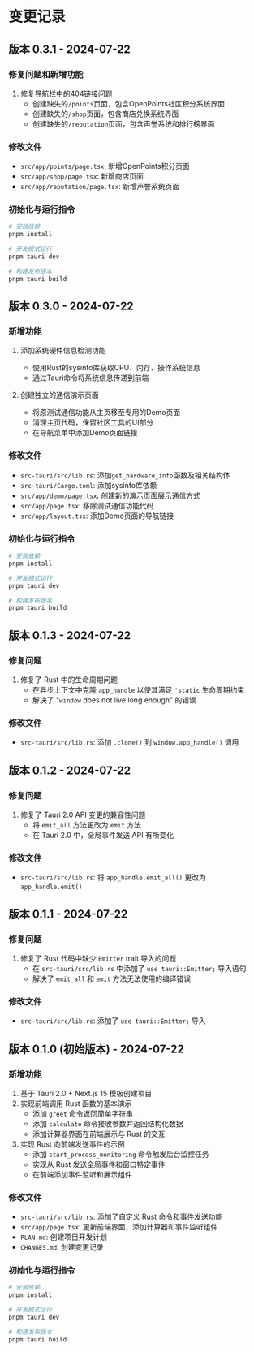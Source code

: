 # 变更记录

## 版本 0.3.1 - 2024-07-22

### 修复问题和新增功能

1. 修复导航栏中的404链接问题
   - 创建缺失的`/points`页面，包含OpenPoints社区积分系统界面
   - 创建缺失的`/shop`页面，包含商店兑换系统界面
   - 创建缺失的`/reputation`页面，包含声誉系统和排行榜界面

### 修改文件

- `src/app/points/page.tsx`: 新增OpenPoints积分页面
- `src/app/shop/page.tsx`: 新增商店页面
- `src/app/reputation/page.tsx`: 新增声誉系统页面

### 初始化与运行指令

```bash
# 安装依赖
pnpm install

# 开发模式运行
pnpm tauri dev

# 构建发布版本
pnpm tauri build
```

## 版本 0.3.0 - 2024-07-22

### 新增功能

1. 添加系统硬件信息检测功能
   - 使用Rust的sysinfo库获取CPU、内存、操作系统信息
   - 通过Tauri命令将系统信息传递到前端

2. 创建独立的通信演示页面
   - 将原测试通信功能从主页移至专用的Demo页面
   - 清理主页代码，保留社区工具的UI部分
   - 在导航菜单中添加Demo页面链接

### 修改文件

- `src-tauri/src/lib.rs`: 添加`get_hardware_info`函数及相关结构体
- `src-tauri/Cargo.toml`: 添加sysinfo库依赖
- `src/app/demo/page.tsx`: 创建新的演示页面展示通信方式
- `src/app/page.tsx`: 移除测试通信功能代码
- `src/app/layout.tsx`: 添加Demo页面的导航链接

### 初始化与运行指令

```bash
# 安装依赖
pnpm install

# 开发模式运行
pnpm tauri dev

# 构建发布版本
pnpm tauri build
```

## 版本 0.1.3 - 2024-07-22

### 修复问题

1. 修复了 Rust 中的生命周期问题
   - 在异步上下文中克隆 `app_handle` 以使其满足 `'static` 生命周期约束
   - 解决了 "`window` does not live long enough" 的错误

### 修改文件

- `src-tauri/src/lib.rs`: 添加 `.clone()` 到 `window.app_handle()` 调用

## 版本 0.1.2 - 2024-07-22

### 修复问题

1. 修复了 Tauri 2.0 API 变更的兼容性问题
   - 将 `emit_all` 方法更改为 `emit` 方法
   - 在 Tauri 2.0 中，全局事件发送 API 有所变化

### 修改文件

- `src-tauri/src/lib.rs`: 将 `app_handle.emit_all()` 更改为 `app_handle.emit()`

## 版本 0.1.1 - 2024-07-22

### 修复问题

1. 修复了 Rust 代码中缺少 `Emitter` trait 导入的问题
   - 在 `src-tauri/src/lib.rs` 中添加了 `use tauri::Emitter;` 导入语句
   - 解决了 `emit_all` 和 `emit` 方法无法使用的编译错误

### 修改文件

- `src-tauri/src/lib.rs`: 添加了 `use tauri::Emitter;` 导入

## 版本 0.1.0 (初始版本) - 2024-07-22

### 新增功能

1. 基于 Tauri 2.0 + Next.js 15 模板创建项目
2. 实现前端调用 Rust 函数的基本演示
   - 添加 `greet` 命令返回简单字符串
   - 添加 `calculate` 命令接收参数并返回结构化数据
   - 添加计算器界面在前端展示与 Rust 的交互
3. 实现 Rust 向前端发送事件的示例
   - 添加 `start_process_monitoring` 命令触发后台监控任务
   - 实现从 Rust 发送全局事件和窗口特定事件
   - 在前端添加事件监听和展示组件

### 修改文件

- `src-tauri/src/lib.rs`: 添加了自定义 Rust 命令和事件发送功能
- `src/app/page.tsx`: 更新前端界面，添加计算器和事件监听组件
- `PLAN.md`: 创建项目开发计划
- `CHANGES.md`: 创建变更记录

### 初始化与运行指令

```bash
# 安装依赖
pnpm install

# 开发模式运行
pnpm tauri dev

# 构建发布版本
pnpm tauri build
``` 